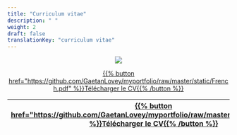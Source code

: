 ```yaml
---
title: "Curriculum vitae"
description: " "
weight: 2
draft: false
translationKey: "curriculum vitae"
---
```



<center>

![](/French.png)

[{{% button href="https://github.com/GaetanLovey/myportfolio/raw/master/static/French.pdf" %}}Télécharger le CV{{% /button %}}](https://github.com/GaetanLovey/myportfolio/raw/master/static/French.pdf)

</center>


<center>

| [{{% button href="https://github.com/GaetanLovey/myportfolio/raw/master/static/French.pdf" %}}Télécharger le CV{{% /button %}}](https://github.com/GaetanLovey/myportfolio/raw/master/static/French.pdf) |
|---------------------------------------------------------------------------------------------------------------------------------------------------------------------------|

</center>




